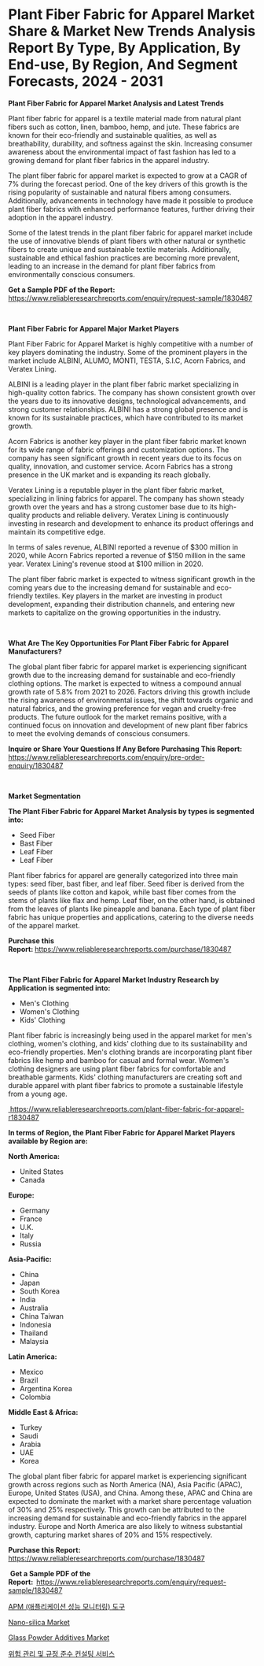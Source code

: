 <p><h1>Plant Fiber Fabric for Apparel Market Share & Market New Trends Analysis Report By Type, By Application, By End-use, By Region, And Segment Forecasts, 2024 - 2031</h1></p><p><strong>Plant Fiber Fabric for Apparel Market Analysis and Latest Trends</strong></p>
<p><p>Plant fiber fabric for apparel is a textile material made from natural plant fibers such as cotton, linen, bamboo, hemp, and jute. These fabrics are known for their eco-friendly and sustainable qualities, as well as breathability, durability, and softness against the skin. Increasing consumer awareness about the environmental impact of fast fashion has led to a growing demand for plant fiber fabrics in the apparel industry.</p><p>The plant fiber fabric for apparel market is expected to grow at a CAGR of 7% during the forecast period. One of the key drivers of this growth is the rising popularity of sustainable and natural fibers among consumers. Additionally, advancements in technology have made it possible to produce plant fiber fabrics with enhanced performance features, further driving their adoption in the apparel industry.</p><p>Some of the latest trends in the plant fiber fabric for apparel market include the use of innovative blends of plant fibers with other natural or synthetic fibers to create unique and sustainable textile materials. Additionally, sustainable and ethical fashion practices are becoming more prevalent, leading to an increase in the demand for plant fiber fabrics from environmentally conscious consumers.</p></p>
<p><strong>Get a Sample PDF of the Report:&nbsp;</strong> <a href="https://www.reliableresearchreports.com/enquiry/request-sample/1830487">https://www.reliableresearchreports.com/enquiry/request-sample/1830487</a></p>
<p>&nbsp;</p>
<p><strong>Plant Fiber Fabric for Apparel Major Market Players</strong></p>
<p><p>Plant Fiber Fabric for Apparel Market is highly competitive with a number of key players dominating the industry. Some of the prominent players in the market include ALBINI, ALUMO, MONTI, TESTA, S.I.C, Acorn Fabrics, and Veratex Lining.</p><p>ALBINI is a leading player in the plant fiber fabric market specializing in high-quality cotton fabrics. The company has shown consistent growth over the years due to its innovative designs, technological advancements, and strong customer relationships. ALBINI has a strong global presence and is known for its sustainable practices, which have contributed to its market growth.</p><p>Acorn Fabrics is another key player in the plant fiber fabric market known for its wide range of fabric offerings and customization options. The company has seen significant growth in recent years due to its focus on quality, innovation, and customer service. Acorn Fabrics has a strong presence in the UK market and is expanding its reach globally.</p><p>Veratex Lining is a reputable player in the plant fiber fabric market, specializing in lining fabrics for apparel. The company has shown steady growth over the years and has a strong customer base due to its high-quality products and reliable delivery. Veratex Lining is continuously investing in research and development to enhance its product offerings and maintain its competitive edge.</p><p>In terms of sales revenue, ALBINI reported a revenue of $300 million in 2020, while Acorn Fabrics reported a revenue of $150 million in the same year. Veratex Lining's revenue stood at $100 million in 2020.</p><p>The plant fiber fabric market is expected to witness significant growth in the coming years due to the increasing demand for sustainable and eco-friendly textiles. Key players in the market are investing in product development, expanding their distribution channels, and entering new markets to capitalize on the growing opportunities in the industry.</p></p>
<p>&nbsp;</p>
<p><strong>What Are The Key Opportunities For Plant Fiber Fabric for Apparel Manufacturers?</strong></p>
<p><p>The global plant fiber fabric for apparel market is experiencing significant growth due to the increasing demand for sustainable and eco-friendly clothing options. The market is expected to witness a compound annual growth rate of 5.8% from 2021 to 2026. Factors driving this growth include the rising awareness of environmental issues, the shift towards organic and natural fabrics, and the growing preference for vegan and cruelty-free products. The future outlook for the market remains positive, with a continued focus on innovation and development of new plant fiber fabrics to meet the evolving demands of conscious consumers.</p></p>
<p><strong>Inquire or Share Your Questions If Any Before Purchasing This Report:</strong> <a href="https://www.reliableresearchreports.com/enquiry/pre-order-enquiry/1830487">https://www.reliableresearchreports.com/enquiry/pre-order-enquiry/1830487</a></p>
<p>&nbsp;</p>
<p><strong>Market Segmentation</strong></p>
<p><strong>The Plant Fiber Fabric for Apparel Market Analysis by types is segmented into:</strong></p>
<p><ul><li>Seed Fiber</li><li>Bast Fiber</li><li>Leaf Fiber</li><li>Leaf Fiber</li></ul></p>
<p><p>Plant fiber fabrics for apparel are generally categorized into three main types: seed fiber, bast fiber, and leaf fiber. Seed fiber is derived from the seeds of plants like cotton and kapok, while bast fiber comes from the stems of plants like flax and hemp. Leaf fiber, on the other hand, is obtained from the leaves of plants like pineapple and banana. Each type of plant fiber fabric has unique properties and applications, catering to the diverse needs of the apparel market.</p></p>
<p><strong>Purchase this Report:&nbsp;</strong><a href="https://www.reliableresearchreports.com/purchase/1830487">https://www.reliableresearchreports.com/purchase/1830487</a></p>
<p>&nbsp;</p>
<p><strong>The Plant Fiber Fabric for Apparel Market Industry Research by Application is segmented into:</strong></p>
<p><ul><li>Men's Clothing</li><li>Women's Clothing</li><li>Kids' Clothing</li></ul></p>
<p><p>Plant fiber fabric is increasingly being used in the apparel market for men's clothing, women's clothing, and kids' clothing due to its sustainability and eco-friendly properties. Men's clothing brands are incorporating plant fiber fabrics like hemp and bamboo for casual and formal wear. Women's clothing designers are using plant fiber fabrics for comfortable and breathable garments. Kids' clothing manufacturers are creating soft and durable apparel with plant fiber fabrics to promote a sustainable lifestyle from a young age.</p></p>
<p><a href="https://www.reliableresearchreports.com/plant-fiber-fabric-for-apparel-r1830487">&nbsp;https://www.reliableresearchreports.com/plant-fiber-fabric-for-apparel-r1830487</a></p>
<p><strong>In terms of Region, the Plant Fiber Fabric for Apparel Market Players available by Region are:</strong></p>
<p>
    <p> <strong> North America: </strong>
        <ul>
            <li>United States</li>
            <li>Canada</li>
        </ul>
        </p> 
    <p> <strong> Europe: </strong>
        <ul>
            <li>Germany</li>
            <li>France</li>
            <li>U.K.</li>
            <li>Italy</li>
            <li>Russia</li>
        </ul>
        </p> 
    <p> <strong> Asia-Pacific: </strong>
        <ul>
            <li>China</li>
            <li>Japan</li>
            <li>South Korea</li>
            <li>India</li>
            <li>Australia</li>
            <li>China Taiwan</li>
            <li>Indonesia</li>
            <li>Thailand</li>
            <li>Malaysia</li>
        </ul>
        </p> 
    <p> <strong> Latin America: </strong>
        <ul>
            <li>Mexico</li>
            <li>Brazil</li>
            <li>Argentina Korea</li>
            <li>Colombia</li>
        </ul>
        </p> 
    <p> <strong> Middle East & Africa: </strong>
        <ul>
            <li>Turkey</li>
            <li>Saudi</li>
            <li>Arabia</li>
            <li>UAE</li>
            <li>Korea</li>
        </ul>
    </p>
    </p>
<p><p>The global plant fiber fabric for apparel market is experiencing significant growth across regions such as North America (NA), Asia Pacific (APAC), Europe, United States (USA), and China. Among these, APAC and China are expected to dominate the market with a market share percentage valuation of 30% and 25% respectively. This growth can be attributed to the increasing demand for sustainable and eco-friendly fabrics in the apparel industry. Europe and North America are also likely to witness substantial growth, capturing market shares of 20% and 15% respectively.</p></p>
<p><strong>Purchase this Report: </strong><a href="https://www.reliableresearchreports.com/purchase/1830487">https://www.reliableresearchreports.com/purchase/1830487</a></p>
<p>&nbsp;<strong>Get a Sample PDF of the Report:&nbsp;&nbsp;</strong><a href="https://www.reliableresearchreports.com/enquiry/request-sample/1830487">https://www.reliableresearchreports.com/enquiry/request-sample/1830487</a></p>
<p><strong></strong></p>
<p><p><a href="https://github.com/Hubertstyenger6685/Market-Research-Report-List-2/blob/main/1074259143847.md">APM (애플리케이션 성능 모니터링) 도구</a></p><p><a href="https://github.com/lorenzaSchmeler/Market-Research-Report-List-1/blob/main/nano-silica-market.md">Nano-silica Market</a></p><p><a href="https://github.com/AdrianaPaucek2023/Market-Research-Report-List-1/blob/main/glass-powder-additives-market.md">Glass Powder Additives Market</a></p><p><a href="https://github.com/anton65482023/Market-Research-Report-List-1/blob/main/2285069143848.md">위험 관리 및 규정 준수 컨설팅 서비스</a></p></p>